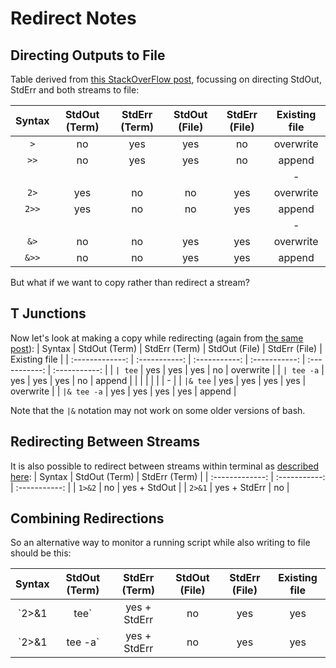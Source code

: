 # Redirect Notes

## Directing Outputs to File
Table derived from [this StackOverFlow post](https://askubuntu.com/a/731237), focussing on directing StdOut, StdErr and both streams to file:


|     Syntax      | StdOut (Term) | StdErr (Term) | StdOut (File) | StdErr (File) | Existing file |
| :-------------: | :-----------: | :-----------: | :-----------: | :-----------: | :-----------: |
|       `>`       |      no       |      yes      |      yes      |      no       |   overwrite   |
|      `>>`       |      no       |      yes      |      yes      |      no       |    append     |
|                 |               |               |               |               |       -       |
|      `2>`       |      yes      |      no       |      no       |      yes      |   overwrite   |
|      `2>>`      |      yes      |      no       |      no       |      yes      |    append     |
|                 |               |               |               |               |       -       |
|      `&>`       |      no       |      no       |      yes      |      yes      |   overwrite   |
|      `&>>`      |      no       |      no       |      yes      |      yes      |    append     |

But what if we want to copy rather than redirect a stream?

## T Junctions
Now let's look at making a copy while redirecting (again from [the same post]((https://askubuntu.com/a/731237))):
|     Syntax      | StdOut (Term) | StdErr (Term) | StdOut (File) | StdErr (File) | Existing file |
| :-------------: | :-----------: | :-----------: | :-----------: | :-----------: | :-----------: |
|     `| tee`     |      yes      |      yes      |      yes      |      no       |   overwrite   |
|   `| tee -a`    |      yes      |      yes      |      yes      |      no       |    append     |
|                 |               |               |               |               |       -       |
|    `|& tee`     |      yes      |      yes      |      yes      |      yes      |   overwrite   |
|   `|& tee -a`   |      yes      |      yes      |      yes      |      yes      |    append     |

Note that the `|&` notation may not work on some older versions of bash.

## Redirecting Between Streams
It is also possible to redirect between streams within terminal as [described here](https://stackoverflow.com/a/818284):
|     Syntax      | StdOut (Term) | StdErr (Term) |
| :-------------: | :-----------: | :-----------: |
|     `1>&2`      |      no       | yes + StdOut  |
|     `2>&1`      | yes + StdErr  |      no       |


## Combining Redirections 
So an alternative way to monitor a running script while also writing to file should be this:

|     Syntax      | StdOut (Term) | StdErr (Term) | StdOut (File) | StdErr (File) | Existing file |
| :-------------: | :-----------: | :-----------: | :-----------: | :-----------: | :-----------: |
|  `2>&1 | tee`   | yes + StdErr  |      no       |      yes      |      yes      |   overwrite   |
| `2>&1 | tee -a` | yes + StdErr  |      no       |      yes      |      yes      |    append     |
